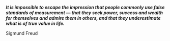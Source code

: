 _**It is impossible to escape the impression that people commonly use false standards of measurement — that they seek power, success and wealth for themselves and admire them in others, and that they underestimate what is of true value in life.**_

Sigmund Freud